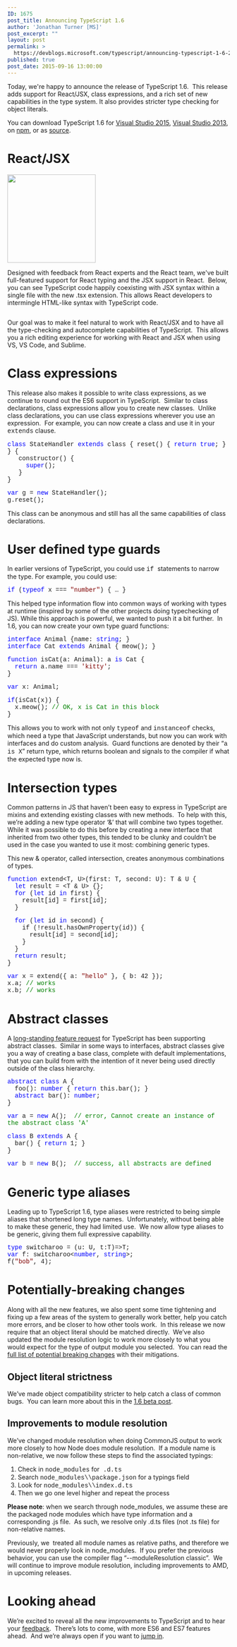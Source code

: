 ```yaml
---
ID: 1675
post_title: Announcing TypeScript 1.6
author: 'Jonathan Turner [MS]'
post_excerpt: ""
layout: post
permalink: >
  https://devblogs.microsoft.com/typescript/announcing-typescript-1-6-2/
published: true
post_date: 2015-09-16 13:00:00
---
```

<span>Today, we're happy to announce the release of TypeScript 1.6.  This release adds support <span>for React/JSX, class expressions, and a rich set of new capabilities in the type system. It also provides stricter type checking for object literals.</span></span>

<span>You can download TypeScript 1.6 for <a title="TypeScript 1.6 for VS2015" href="http://download.microsoft.com/download/6/D/8/6D8381B0-03C1-4BD2-AE65-30FF0A4C62DA/TS1.6.2-D14OOB.23313.00/TypeScript_Full.exe">Visual Studio 2015</a>, <a title="TypeScript 1.6 for VS2013" href="http://download.microsoft.com/download/4/4/3/443F86B7-A89F-48E6-AC96-0AAC2A910A29/TS1.6.2-VUOOB.40914.00/TypeScript_Dev12.exe">Visual Studio 2013</a>, on <a title="TypeScript npm package" href="https://www.npmjs.com/package/typescript">npm</a>, or as <a title="TypeScript 1.6 source code" href="https://github.com/Microsoft/TypeScript/releases/tag/v1.6.2">source</a>.</span>

# <span>React/JSX</span>

[<img src="https://devblogs.microsoft.com/00/00/01/56/67/5282.react.png" alt="" width="200" />][1]

<span>Designed with feedback from React experts and the React team, we've built full-featured support for React typing and the JSX support in React.  </span>Below, you can see TypeScript code happily coexisting with JSX syntax within a single file with the new .tsx extension. This allows React developers to intermingle HTML-like syntax with TypeScript code.

<span><a href="https://devblogs.microsoft.com/00/00/01/56/67/2500.6177.Renaming.gif"><img src="https://devblogs.microsoft.com/00/00/01/56/67/2500.6177.Renaming.gif" alt="" border="0" /></a></span>

Our goal was to make it feel natural to work with React/JSX and to have all the type-checking and autocomplete capabilities of TypeScript.  This allows you a rich editing experience for working with React and JSX when using VS, VS Code, and Sublime. 

# <span>Class expressions</span>

This release also makes it possible to write class expressions, as we continue to round out the ES6 support in TypeScript.  Similar to class declarations, class expressions allow you to create new classes.  Unlike class declarations, you can use class expressions wherever you use an expression.  For example, you can now create a class and use it in your <span style="font-family: 'courier new', courier">extends</span> clause.

<span style="font-family: 'courier new', courier"><span style="color: #0000ff">class</span> StateHandler <span style="color: #0000ff">extends</span> class { reset() { <span style="color: #0000ff">return</span> <span style="color: #0000ff">true</span>; } } {<br />   constructor() {</span>  
<span style="font-family: 'courier new', courier"><span style="color: #0000ff">     super</span>();</span>  
<span style="font-family: 'courier new', courier">   }</span>  
<span style="font-family: 'courier new', courier">}</span>

<span style="font-family: 'courier new', courier"><span style="color: #0000ff">var</span> g = <span style="color: #0000ff">new</span> StateHandler();</span>  
<span style="font-family: 'courier new', courier">g.reset();</span>

<span>This class can be anonymous and still has all the same capabilities of class declarations. </span>

# User defined type guards

In earlier versions of TypeScript, you could use <span style="font-family: 'courier new', courier">if </span>statements to narrow the type. For example, you could use:

<span style="font-family: 'courier new', courier"><span style="color: #0000ff">if</span> (<span style="color: #0000ff">typeof</span> x === <span style="color: #800000">"number"</span>) { … }</span>

<span>This helped type information flow into common ways of working with types at runtime (inspired by some of the other projects doing typechecking of JS). While this approach is powerful, we wanted to push it a bit further.  In 1.6, you can now create your own type guard functions:</span>

<span style="font-family: 'courier new', courier"><span style="color: #0000ff">interface</span> Animal {name: <span style="color: #0000ff">string</span>; }<br /><span style="color: #0000ff">interface</span> Cat <span style="color: #0000ff">extends</span> Animal { meow(); }</span>

<span style="font-family: 'courier new', courier"><span style="color: #0000ff">function</span> isCat(a: Animal): a <span style="color: #0000ff">is</span> Cat {</span>  
<span style="font-family: 'courier new', courier"><span style="color: #0000ff">  return</span> a.name === <span style="color: #800000">'kitty'</span>;</span>  
<span style="font-family: 'courier new', courier">}</span>

<span style="font-family: 'courier new', courier"><span style="color: #0000ff">var</span> x: Animal;</span>

<span style="font-family: 'courier new', courier"><span style="color: #0000ff">if</span>(isCat(x)) {</span>  
<span style="font-family: 'courier new', courier">  x.meow(); <span style="color: #008000">// OK, x is Cat in this block</span></span>  
<span style="font-family: 'courier new', courier">}</span>

<span>This allows you to work with not only <span style="font-family: 'courier new', courier">typeof</span> and <span style="font-family: 'courier new', courier">instanceof</span> checks, which need a type that JavaScript understands, but now you can work with interfaces and do custom analysis.  Guard functions are denoted by their “<span style="font-family: 'courier new', courier">a is X</span>” return type, which returns boolean and signals to the compiler if what the expected type now is.</span>

# Intersection types

<span>Common patterns in JS that haven’t been easy to express in TypeScript are mixins and extending existing classes with new methods.  To help with this, we’re adding a new type operator ‘&’ that will combine two types together.  While it was possible to do this before by creating a new interface that inherited from two other types, this tended to be clunky and couldn’t be used in the case you wanted to use it most: combining generic types.</span>

This new & operator, called intersection, creates anonymous combinations of types.

<span style="font-family: 'courier new', courier"><span style="color: #0000ff">function</span> extend<T, U>(first: T, second: U): T & U {</span>  
<span style="font-family: 'courier new', courier"><span style="color: #0000ff">  let</span> result = <T & U> {};</span>  
<span style="font-family: 'courier new', courier"><span style="color: #0000ff">  for</span> (<span style="color: #0000ff">let</span> id <span style="color: #0000ff">in</span> first) {</span>  
<span style="font-family: 'courier new', courier">    result[id] = first[id];</span>  
<span style="font-family: 'courier new', courier">  }</span>

<span style="font-family: 'courier new', courier"><span style="color: #0000ff">  for</span> (<span style="color: #0000ff">let</span> id <span style="color: #0000ff">in</span> second) {</span>  
<span style="font-family: 'courier new', courier">    if (!result.hasOwnProperty(id)) {</span>  
<span style="font-family: 'courier new', courier">      result[id] = second[id];</span>  
<span style="font-family: 'courier new', courier">    }</span>  
<span style="font-family: 'courier new', courier">  }</span>  
<span style="font-family: 'courier new', courier"><span style="color: #0000ff">  return</span> result;</span>  
<span style="font-family: 'courier new', courier">}</span>

<span style="font-family: 'courier new', courier"><span style="color: #0000ff">var</span> x = extend({ a: <span style="color: #800000">"hello"</span> }, { b: 42 });</span>  
<span style="font-family: 'courier new', courier">x.a; <span style="color: #008000">// works</span></span>  
<span style="font-family: 'courier new', courier">x.b; <span style="color: #008000">// works </span></span>

<div>
  <h1>
    Abstract classes
  </h1>
  
  <p>
    <span>A </span><a href="http://typescript.codeplex.com/workitem/list/basic?field=Votes&direction=Descending&issuesToDisplay=All&keywords=&emailSubscribedItemsOnly=false"><span>long-standing feature request</span></a><span> for TypeScript has been supporting abstract classes.  Similar in some ways to interfaces, abstract classes give you a way of creating a base class, complete with default implementations, that you can build from with the intention of it never being used directly outside of the class hierarchy. </span>
  </p>
  
  <p>
    <span style="font-family: 'courier new', courier"><span style="color: #0000ff">abstract</span> <span style="color: #0000ff">class</span> A {<br />  foo(): <span style="color: #0000ff">number</span> { <span style="color: #0000ff">return</span> this.bar(); }</span><br /><span style="font-family: 'courier new', courier"><span style="color: #0000ff">  abstract</span> bar(): <span style="color: #0000ff">number</span>;</span><br /><span style="font-family: 'courier new', courier">}</span>
  </p>
  
  <p>
    <span style="font-family: 'courier new', courier"><span style="color: #0000ff">var</span> a = <span style="color: #0000ff">new</span> A();  <span style="color: #008000">// error, Cannot create an instance of the abstract class 'A'</span></span>
  </p>
  
  <p>
    <span style="font-family: 'courier new', courier"><span style="color: #0000ff">class</span> B <span style="color: #0000ff">extends</span> A {<br />  bar() { <span style="color: #0000ff">return</span> 1; }</span><br /><span style="font-family: 'courier new', courier">}</span>
  </p>
  
  <p>
    <span style="font-family: 'courier new', courier"><span style="color: #0000ff">var</span> b = <span style="color: #0000ff">new</span> B();  <span style="color: #008000">// success, all abstracts are defined</span></span>
  </p>
  
  <h1>
    Generic type aliases
  </h1>
  
  <p>
    Leading up to TypeScript 1.6, type aliases were restricted to being simple aliases that shortened long type names.  Unfortunately, without being able to make these generic, they had limited use.  We now allow type aliases to be generic, giving them full expressive capability.
  </p>
  
  <p>
    <span style="font-family: 'courier new', courier"><span style="color: #0000ff">type</span> switcharoo<T, U> = (u: U, t:T)=>T;</span><br /><span style="font-family: 'courier new', courier"><span style="color: #0000ff">var</span> f: switcharoo<<span style="color: #0000ff">number</span>, <span style="color: #0000ff">string</span>>;</span><br /><span style="font-family: 'courier new', courier">f(<span style="color: #800000">"bob"</span>, 4);</span>
  </p>
  
  <h1>
    Potentially-breaking changes
  </h1>
  
  <p>
    Along with all the new features, we also spent some time tightening and fixing up a few areas of the system to generally work better, help you catch more errors, and be closer to how other tools work.  In this release we now require that an object literal should be matched directly.  We’ve also updated the module resolution logic to work more closely to what you would expect for the type of output module you selected.  You can read the <a href="https://github.com/Microsoft/TypeScript/wiki/Breaking-Changes">full list of potential breaking changes</a> with their mitigations.
  </p>
  
  <h2>
    Object literal strictness
  </h2>
  
  <p>
    We’ve made object compatibility stricter to help catch a class of common bugs.  You can learn more about this in the <a href="http://blogs.msdn.com/b/typescript/archive/2015/09/02/announcing-typescript-1-6-beta-react-jsx-better-error-checking-and-more.aspx">1.6 beta post</a>.
  </p>
  
  <h2>
    Improvements to module resolution
  </h2>
  
  <p>
    We’ve changed module resolution when doing CommonJS output to work more closely to how Node does module resolution.  If a module name is non-relative, we now follow these steps to find the associated typings:
  </p>
  
  <ol>
    <li>
      Check in <span style="font-family: 'courier new', courier">node_modules</span> for<span style="font-family: 'courier new', courier"> <module name>.d.ts</span>
    </li>
    <li>
      Search <span style="font-family: 'courier new', courier">node_modules\<module name>\package.json</span> for a typings field
    </li>
    <li>
      Look for <span style="font-family: 'courier new', courier">node_modules\<module name>\index.d.ts</span>
    </li>
    <li>
      Then we go one level higher and repeat the process
    </li>
  </ol>
  
  <p>
    <strong>Please note</strong>: when we search through node_modules, we assume these are the packaged node modules which have type information and a corresponding .js file.  As such, we resolve only .d.ts files (not .ts file) for non-relative names.
  </p>
  
  <p>
    Previously, we  treated all module names as relative paths, and therefore we would never properly look in node_modules.  If you prefer the previous behavior, you can use the compiler flag “--moduleResolution classic”.  We will continue to improve module resolution, including improvements to AMD, in upcoming releases.
  </p>
  
  <h1>
    Looking ahead
  </h1>
  
  <p>
    We’re excited to reveal all the new improvements to TypeScript and to hear your <a href="https://github.com/microsoft/typescript/issues">feedback</a>.  There’s lots to come, with more ES6 and ES7 features ahead.  And we’re always open if you want to <a href="https://github.com/Microsoft/TypeScript/pulls">jump in</a>.
  </p>
</div>

 [1]: https://devblogs.microsoft.com/00/00/01/56/67/5282.react.png